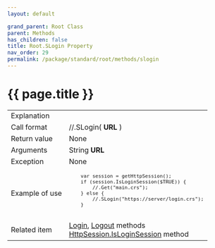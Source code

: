 ```yaml
---
layout: default

grand_parent: Root Class
parent: Methods
has_children: false
title: Root.SLogin Property
nav_order: 29
permalink: /package/standard/root/methods/slogin
---
```

# {{ page.title }}

<table>
  <tr>
    <td>Explanation</td>
    <td colspan="2"></td>
  </tr>
  <tr>
    <td>Call format</td>
    <td colspan="2">//.SLogin( <b>URL</b> )</td>
  </tr>
  <tr>
    <td>Return value</td>
    <td colspan="2">None</td>
  </tr>  
  <tr>
    <td>Arguments</td>
    <td>String <b>URL</b></td>
    <td></td>
  </tr>
  <tr>
    <td>Exception</td>
    <td colspan="2">None</td>
  </tr>
  <tr>
    <td>Example of use</td>
    <td colspan="2">
    <code><pre>
    var session = getHttpSession();
    if (session.IsLoginSession($TRUE)) {
        //.Get("main.crs");
    } else {
        //.SLogin("https://server/login.crs");
    }
    </pre></code></td>
  </tr>
  <tr>
    <td>Related item</td>
    <td colspan="2"><a href="/package/standard/root/methods/login">Login</a>, <a href="/package/standard/root/methods/logout">Logout</a> methods<br><a href="">HttpSession.IsLoginSession</a> method</td>
  </tr>
</table>



